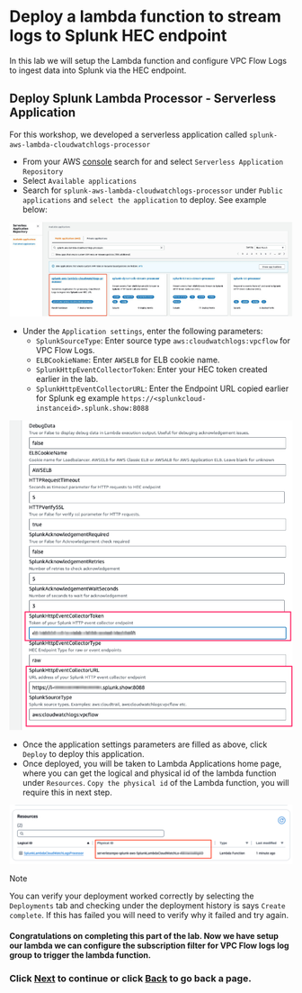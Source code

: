 # Deploy a lambda function to stream logs to Splunk HEC endpoint
In this lab we will setup the Lambda function and configure VPC Flow Logs to ingest data into Splunk via the HEC endpoint. 

## Deploy Splunk Lambda Processor - Serverless Application
For this workshop, we developed a serverless application called `splunk-aws-lambda-cloudwatchlogs-processor`
- From your AWS [console](https://console.aws.amazon.com/serverlessrepo/home?/available-applications) search for and select `Serverless Application Repository`
- Select `Available applications` 
- Search for `splunk-aws-lambda-cloudwatchlogs-processor` under `Public applications` and `select the application` to deploy. See example below:

![lambda_serverless](/static/30_lambda/serverless.png)

- Under the `Application settings`, enter the following parameters:
    -  `SplunkSourceType`: Enter source type `aws:cloudwatchlogs:vpcflow` for VPC Flow Logs.
    -  `ELBCookieName`: Enter `AWSELB` for ELB cookie name.
    -  `SplunkHttpEventCollectorToken`: Enter your HEC token created earlier in the lab.
    -  `SplunkHttpEventCollectorURL`: Enter the Endpoint URL copied earlier for Splunk eg example `https://<splunkcloud-instanceid>.splunk.show:8088`
  
![parameters](/static/30_lambda/parameters.png)

- Once the application settings parameters are filled as above, click `Deploy` to deploy this application. 
- Once deployed, you will be taken to Lambda Applications home page, where you can get the logical and physical id of the lambda function under `Resources`. `Copy the physical id` of the Lambda function, you will require this in next step.

![physicalid](/static/30_lambda/physical_id.png)

>[!NOTE]
>You can verify your deployment worked correctly by selecting the `Deployments` tab and checking under the deployment history is says `Create complete`. If this has failed you will need to verify why it failed and try again.

#### Congratulations on completing this part of the lab. Now we have setup our lambda we can configure the subscription filter for VPC Flow logs log group to trigger the lambda function. 

### Click <a>[Next](/content/Lab4_lambda/setup_subscriptionfilter.md)</a> to continue or click <a>[Back](/content/Lab4_lambda/setup_flowlogs.md) to go back a page.</a>
